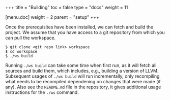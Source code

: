 +++
title = "Building"
toc = false
type = "docs"
weight = 11

[menu.doc]
weight = 2
parent = "setup"
+++

Once the prerequisites have been installed, we can fetch and build the project.
We assume that you have access to a git repository from which you can pull the workspace.

```console
$ git clone <git repo link> workspace
$ cd workspace
$ ./ws build
```

Running `./ws build` can take some time when first run, as it will fetch all sources and build them, which includes, e.g., building a version of LLVM.
Subsequent usages of `./ws build` will run incrementally, only recompiling what needs to be recompiled dependening on changes that were made (if any).
Also see the `README.md` file in the repository, it gives additional usage instructions for the `./ws` command.